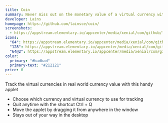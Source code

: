 ```yaml
---
title: Coin
summary: Never miss out on the monetary value of a virtual currency with this handy applet
developer: Lains
homepage: https://github.com/lainsce/coin/
screenshots:
  - https://appstream.elementary.io/appcenter/media/xenial/com/github/lainsce.coin.desktop/BF2CB016EE0E9C2D95146871FA789D3F/screenshots/image-1_orig.png
icons:
  "64": https://appstream.elementary.io/appcenter/media/xenial/com/github/lainsce.coin.desktop/BF2CB016EE0E9C2D95146871FA789D3F/icons/64x64/com.github.lainsce.coin_com.github.lainsce.coin.png
  "128": https://appstream.elementary.io/appcenter/media/xenial/com/github/lainsce.coin.desktop/BF2CB016EE0E9C2D95146871FA789D3F/icons/128x128/com.github.lainsce.coin_com.github.lainsce.coin.png
  "64@2": https://appstream.elementary.io/appcenter/media/xenial/com/github/lainsce.coin.desktop/BF2CB016EE0E9C2D95146871FA789D3F/icons/64x64@2/com.github.lainsce.coin_com.github.lainsce.coin.png
color:
  primary: "#badbad"
  primary-text: "#212121"
price: 0
---
```


<p>Track the virtual currencies in real world currency value with this handy applet</p>
<ul>
  <li>Choose which currency and virtual currency to use for tracking</li>
  <li>Quit anytime with the shortcut Ctrl + Q</li>
  <li>Move the applet by dragging it from anywhere in the window</li>
  <li>Stays out of your way in the desktop</li>
</ul>